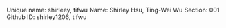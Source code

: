 Unique name: shirleey, tifwu
Name: Shirley Hsu, Ting-Wei Wu 
Section: 001
Github ID: shirley1206, tifwu


